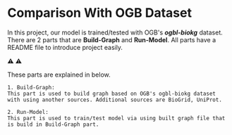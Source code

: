 # Comparison With OGB Dataset

In this project, our model is trained/tested with OGB's ***ogbl-biokg*** dataset. There are 2 parts that are **Build-Graph** and **Run-Model**. All parts have a README file to introduce project easily. 

:warning: :warning: 

These parts are explained in below.

    
    1. Build-Graph: 
    This part is used to build graph based on OGB's ogbl-biokg dataset with using another sources. Additional sources are BioGrid, UniProt. 

    2. Run-Model: 
    This part is used to train/test model via using built graph file that is build in Build-Graph part. 
